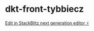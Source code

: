 # dkt-front-tybbiecz

[Edit in StackBlitz next generation editor ⚡️](https://stackblitz.com/~/github.com/akousse920/dkt-front-tybbiecz)